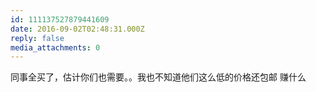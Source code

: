 ```yaml
---
id: 111137527879441609
date: 2016-09-02T02:48:31.000Z
reply: false
media_attachments: 0
---
```


同事全买了，估计你们也需要。。我也不知道他们这么低的价格还包邮 赚什么

